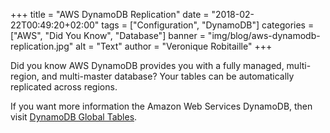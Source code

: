 +++
title = "AWS DynamoDB Replication"
date = "2018-02-22T00:49:20+02:00"
tags = ["Configuration", "DynamoDB"]
categories = ["AWS", "Did You Know", "Database"]
banner = "img/blog/aws-dynamodb-replication.jpg"
alt = "Text"
author = "Veronique Robitaille"
+++

Did you know AWS DynamoDB provides you with a fully managed, multi-region, and multi-master database?  Your tables can be automatically replicated across regions.

If you want more information the Amazon Web Services DynamoDB, then visit <a href="https://aws.amazon.com/about-aws/whats-new/2017/11/aws-launches-amazon-dynamodb-global-tables/" target="_blank">DynamoDB Global Tables</a>.

